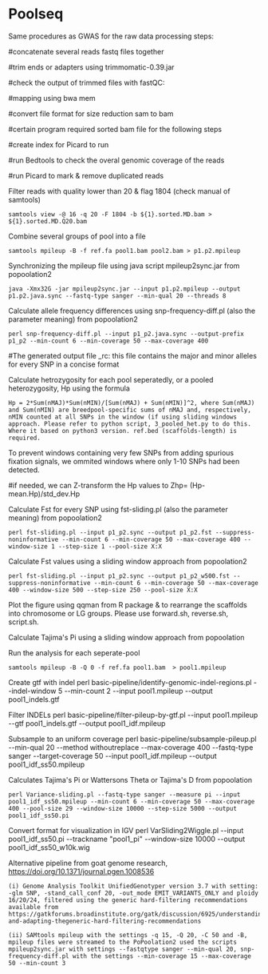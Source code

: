# Poolseq

Same procedures as GWAS for the raw data processing steps:

#concatenate several reads fastq files together

#trim ends or adapters using trimmomatic-0.39.jar

#check the output of trimmed files with fastQC:

#mapping using bwa mem

#convert file format for size reduction sam to bam

#certain program required sorted bam file for the following steps

#create index for Picard to run

#run Bedtools to check the overal genomic coverage of the reads

#run Picard to mark & remove duplicated reads

Filter reads with quality lower than 20 & flag 1804 (check manual of samtools)

	samtools view -@ 16 -q 20 -F 1804 -b ${1}.sorted.MD.bam > ${1}.sorted.MD.Q20.bam 

Combine several groups of pool into a file

	samtools mpileup -B -f ref.fa pool1.bam pool2.bam > p1.p2.mpileup

Synchronizing the mpileup file using java script mpileup2sync.jar from popoolation2

	java -Xmx32G -jar mpileup2sync.jar --input p1.p2.mpileup --output p1.p2.java.sync --fastq-type sanger --min-qual 20 --threads 8

Calculate allele frequency differences using snp-frequency-diff.pl (also the parameter meaning) from popoolation2 

	perl snp-frequency-diff.pl --input p1_p2.java.sync --output-prefix p1_p2 --min-count 6 --min-coverage 50 --max-coverage 400

#The generated output file _rc: this file contains the major and minor alleles for every SNP in a concise format

Calculate hetrozygosity for each pool seperatedly, or a pooled heterozygosity, Hp using the formula

	Hp = 2*Sum(nMAJ)*Sum(nMIN)/[Sum(nMAJ) + Sum(nMIN)]^2, where Sum(nMAJ) and Sum(nMIN) are breedpool-specific sums of nMAJ and, respectively, nMIN counted at all SNPs in the window (if using sliding windows approach. Please refer to python script, 3_pooled_het.py to do this. Where it based on python3 version. ref.bed (scaffolds-length) is required.

To prevent windows containing very few SNPs from adding spurious fixation signals, we ommited windows where only 1-10 SNPs had been detected.

#if needed, we can Z-transform the Hp values to Zhp= (Hp-mean.Hp)/std_dev.Hp
 
Calculate Fst for every SNP using fst-sliding.pl (also the parameter meaning) from popoolation2 

	perl fst-sliding.pl --input p1_p2.sync --output p1_p2.fst --suppress-noninformative --min-count 6 --min-coverage 50 --max-coverage 400 --window-size 1 --step-size 1 --pool-size X:X

Calculate Fst values using a sliding window approach from popoolation2 

	perl fst-sliding.pl --input p1_p2.sync --output p1_p2_w500.fst --suppress-noninformative --min-count 6 --min-coverage 50 --max-coverage 400 --window-size 500 --step-size 250 --pool-size X:X

Plot the figure using qqman from R package & to rearrange the scaffolds into chromosome or LG groups. Please use forward.sh, reverse.sh, script.sh.


Calculate Tajima's Pi using a sliding window approach from popoolation

Run the analysis for each seperate-pool

	samtools mpileup -B -Q 0 -f ref.fa pool1.bam  > pool1.mpileup

Create gtf with indel 
	perl basic-pipeline/identify-genomic-indel-regions.pl --indel-window 5 --min-count 2 --input pool1.mpileup --output pool1_indels.gtf

Filter INDELs 
	perl basic-pipeline/filter-pileup-by-gtf.pl --input pool1.mpileup --gtf pool1_indels.gtf --output pool1_idf.mpileup

Subsample to an uniform coverage
	perl basic-pipeline/subsample-pileup.pl --min-qual 20 --method withoutreplace --max-coverage 400 --fastq-type sanger --target-coverage 50 --input pool1_idf.mpileup --output pool1_idf_ss50.mpileup

Calculates Tajima's Pi or Wattersons Theta or Tajima's D from popoolation
  
	perl Variance-sliding.pl --fastq-type sanger --measure pi --input pool1_idf_ss50.mpileup --min-count 6 --min-coverage 50 --max-coverage 400 --pool-size 29 --window-size 10000 --step-size 5000 --output pool1_idf_ss50.pi

Convert format for visualization in IGV
	perl VarSliding2Wiggle.pl --input pool1_idf_ss50.pi --trackname "pool1_pi" --window-size 10000 --output pool1_idf_ss50_w10k.wig 

Alternative pipeline from goat genome research, https://doi.org/10.1371/journal.pgen.1008536

	(i) Genome Analysis Toolkit UnifiedGenotyper version 3.7 with setting: -glm SNP, -stand_call_conf 20, -out_mode EMIT_VARIANTS_ONLY and ploidy 16/20/24, filtered using the generic hard-filtering recommendations available from https://gatkforums.broadinstitute.org/gatk/discussion/6925/understanding-and-adapting-thegeneric-hard-filtering-recommendations

	(ii) SAMtools mpileup with the settings -q 15, -Q 20, -C 50 and -B, mpileup files were streamed to the PoPoolation2 used the scripts mpileup2sync.jar with settings --fastqtype sanger --min-qual 20, snp-frequency-diff.pl with the settings --min-coverage 15 --max-coverage 50 --min-count 3

